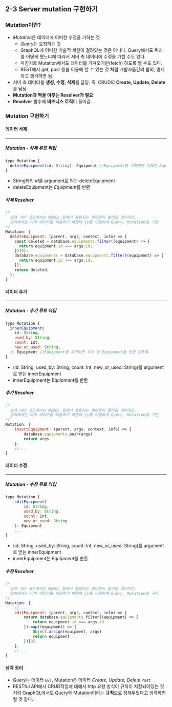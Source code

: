 ## 2-3 Server mutation 구현하기

### Mutation이란?

- *Mutation*은 데이터에 어떠한 수정을 가하는 것
  - *Query*는 요청하는 것
  - GraphQL에 어떠한 기술적 제한이 걸려있는 것은 아니다. Query에서도 쿼리를 어떻게 짰느냐에 따라서 서버 측 데이터에 수정을 가할 수도 있다.
  - 마찬지로 Mutation에서도 데이터를 가져오기만(fetch) 하도록 짤 수도 있다.
  - REST에서 get, post 등을 이용해 할 수 있는 것 처럼 개발자들간의 합의, 명세라고 생각하면 됨.
- 서버 측 데이터를 **생성, 수정, 삭제**를 담당. 즉, CRUD의 **Create, Update, Delete**를 담당
- **Mutation과 짝을 이루는 Resolver가 필요**
- **Resolver** 함수에 **비즈니스 로직**이 들어감.
  <br/>

### Mutation 구현하기

#### 데이터 삭제

---

##### Mutation - 삭제 루트 타입

```js
type Mutation {
  deleteEquipment(id: String): Equipment //Equipment를 삭제하면 삭제한 Equipment를 반환 받도록
}
```

- String타입 *id*를 argument로 받는 deleteEquipment
- deleteEquipment는 *Equipment*를 반환

##### 삭제 Resolver

```js
/* 
  실제 서버 코드에서는 MySQL 등에서 활용되는 쿼리문이 들어갈 것이지만,
  강의에서는 더미 데이터를 이용하기 때문에 js를 이용하여 Query, Mutation을 구현 
*/
Mutation: {
  deleteEquipment: (parent, args, context, info) => {
    const deleted = database.equipments.filter((equipment) => {
      return equipment.id === args.id;
    })[0];
    database.equipments = database.equipments.filter((equipment) => {
      return equipment.id !== args.id;
    });
    return deleted;
  };
}
```

#### 데이터 추가

---

##### Mutation - 추가 루트 타입

```js
type Mutation {
  innerEquipment(
    id: String,
    used_by: String,
    count: Int,
    new_or_used: String,
  ): Equipment //Equipment를 추가하면 추가 된 Equipment를 반환 받도록
}
```

- (id: String, used_by: String, count: Int, new_or_used: String)를 argument로 받는 innerEquipment
- innerEquipment는 *Equipment*를 반환

##### 추가 Resolver

```js
/*
  실제 서버 코드에서는 MySQL 등에서 활용되는 쿼리문이 들어갈 것이지만,
  강의에서는 더미 데이터를 이용하기 때문에 js를 이용하여 Query, Mutation을 구현
*/
Mutation: {
    insertEquipment: (parent, args, context, info) => {
        database.equipments.push(args)
        return args
    },
    //...
}
```

#### 데이터 수정

---

##### Mutation - 수정 루트 타입

```js
type Mutation {
    editEquipment(
        id: String,
        used_by: String,
        count: Int,
        new_or_used: String
    ): Equipment
    ...
}
```

- (id: String, used_by: String, count: Int, new_or_used: String)를 argument로 받는 innerEquipment
- innerEquipment는 *Equipment*를 반환

##### 수정 Resolver

```js
/*
  실제 서버 코드에서는 MySQL 등에서 활용되는 쿼리문이 들어갈 것이지만,
  강의에서는 더미 데이터를 이용하기 때문에 js를 이용하여 Query, Mutation을 구현
*/
Mutation: {
    // ...
    editEquipment: (parent, args, context, info) => {
        return database.equipments.filter((equipment) => {
            return equipment.id === args.id
        }).map((equipment) => {
            Object.assign(equipment, args)
            return equipment
        })[0]
    },
    // ...
}
```

#### 생각 정리

- *Query*는 데이터 `GET`, Mutation은 데이터 _Create, Update, Delete_ `Post`
- RESTful API에서 CRUD작업에 대해서 http 요청 방식이 규칙이 지정되어있는 것 처럼 GraphQL에서도 Query와 Mutation이라는 **규칙**으로 정해두었다고 생각하면 될 것 같다.
